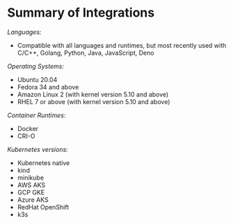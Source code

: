 # Summary of Integrations
*Languages:*
- Compatible with all languages and runtimes, but most recently used with C/C++, Golang, Python, Java, JavaScript, Deno


*Operating Systems:*
- Ubuntu 20.04
- Fedora 34 and above
- Amazon Linux 2 (with kernel version 5.10 and above)
- RHEL 7 or above (with kernel version 5.10 and above)


*Container Runtimes:*
- Docker 
- CRI-O


*Kubernetes versions:*
- Kubernetes native
- kind
- minikube
- AWS AKS
- GCP GKE
- Azure AKS
- RedHat OpenShift
- k3s
